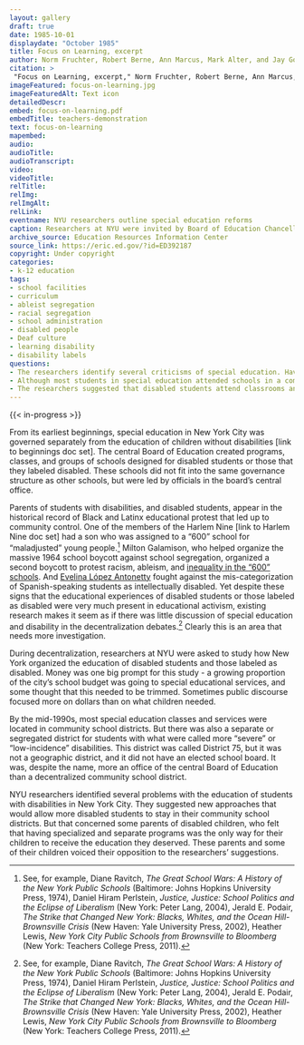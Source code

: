 ```yaml
--- 
layout: gallery
draft: true
date: 1985-10-01
displaydate: "October 1985"
title: Focus on Learning, excerpt
author: Norm Fruchter, Robert Berne, Ann Marcus, Mark Alter, and Jay Gottleib
citation: >
 "Focus on Learning, excerpt," Norm Fruchter, Robert Berne, Ann Marcus, Mark Alter, and Jay Gottleib, in New York City Civil Rights History Project, Accessed: [Month Day, Year], https://nyccivilrightshistory.org/gallery/focus-on-learning.
imageFeatured: focus-on-learning.jpg
imageFeaturedAlt: Text icon
detailedDescr: 
embed: focus-on-learning.pdf
embedTitle: teachers-demonstration
text: focus-on-learning
mapembed: 
audio: 
audioTitle: 
audioTranscript: 
video: 
videoTitle: 
relTitle: 
relImg: 
relImgAlt: 
relLink: 
eventname: NYU researchers outline special education reforms
caption: Researchers at NYU were invited by Board of Education Chancellor Ramon Cortines to study special education in the city. Their report discussed integrating special education into general education programs and districts.
archive_source: Education Resources Information Center
source_link: https://eric.ed.gov/?id=ED392187
copyright: Under copyright
categories: 
- k-12 education
tags: 
- school facilities
- curriculum
- ableist segregation
- racial segregation
- school administration
- disabled people
- Deaf culture
- learning disability
- disability labels
questions: 
- The researchers identify several criticisms of special education. Have these concerns been addressed, or do they continue today? 
- Although most students in special education attended schools in a community school district, others were in a separate district only for disabled students. Did disabled students experience “decentralized” school governance? How did this affect their parent’s ability to advocate for their children? 
- The researchers suggested that disabled students attend classrooms and schools with non-disabled students. Several disabled students and their parents raised concerns about this. What were the students' and parents' concerns?"]
--- 
```

 
{{< in-progress >}}

From its earliest beginnings, special education in New York City was governed separately from the education of children without disabilities [link to beginnings doc set]. The central Board of Education created programs, classes, and groups of schools designed for disabled students or those that they labeled disabled. These schools did not fit into the same governance structure as other schools, but were led by officials in the board’s central office.

Parents of students with disabilities, and disabled students, appear in the historical record of Black and Latinx educational protest that led up to community control. One of the members of the Harlem Nine [link to Harlem Nine doc set] had a son who was assigned to a “600” school for “maladjusted” young people.[^1] Milton Galamison, who helped organize the massive 1964 school boycott against school segregation, organized a second boycott to protest racism, ableism, and [inequality in the “600” schools](topics/boycotting-ny-schools/1965-boycott/). And [Evelina López Antonetty](/topics/black-latina-women/united-bronx-parents/) fought against the mis-categorization of Spanish-speaking students as intellectually disabled. Yet despite these signs that the educational experiences of disabled students or those labeled as disabled were very much present in educational activism, existing research makes it seem as if there was little discussion of special education and disability in the decentralization debates.[^1] Clearly this is an area that needs more investigation.

During decentralization, researchers at NYU were asked to study how New York organized the education of disabled students and those labeled as disabled. Money was one big prompt for this study - a growing proportion of the city’s school budget was going to special educational services, and some thought that this needed to be trimmed. Sometimes public discourse focused more on dollars than on what children needed.

By the mid-1990s, most special education classes and services were located in community school districts. But there was also a separate or segregated district for students with what were called more “severe” or “low-incidence” disabilities. This district was called District 75, but it was not a geographic district, and it did not have an elected school board. It was, despite the name, more an office of the central Board of Education than a decentralized community school district.

NYU researchers identified several problems with the education of students with disabilities in New York City. They suggested new approaches that would allow more disabled students to stay in their community school districts. But that concerned some parents of disabled children, who felt that having specialized and separate programs was the only way for their children to receive the education they deserved. These parents and some of their children voiced their opposition to the researchers’ suggestions.

[^1]: See, for example, Diane Ravitch, *The Great School Wars: A History of the New York Public Schools* (Baltimore: Johns Hopkins University Press, 1974), Daniel Hiram Perlstein, *Justice, Justice: School Politics and the Eclipse of Liberalism* (New York: Peter Lang, 2004),  Jerald E. Podair, *The Strike that Changed New York: Blacks, Whites, and the Ocean Hill-Brownsville Crisis* (New Haven: Yale University Press, 2002),  Heather Lewis, *New York City Public Schools from Brownsville to Bloomberg* (New York: Teachers College Press, 2011).

